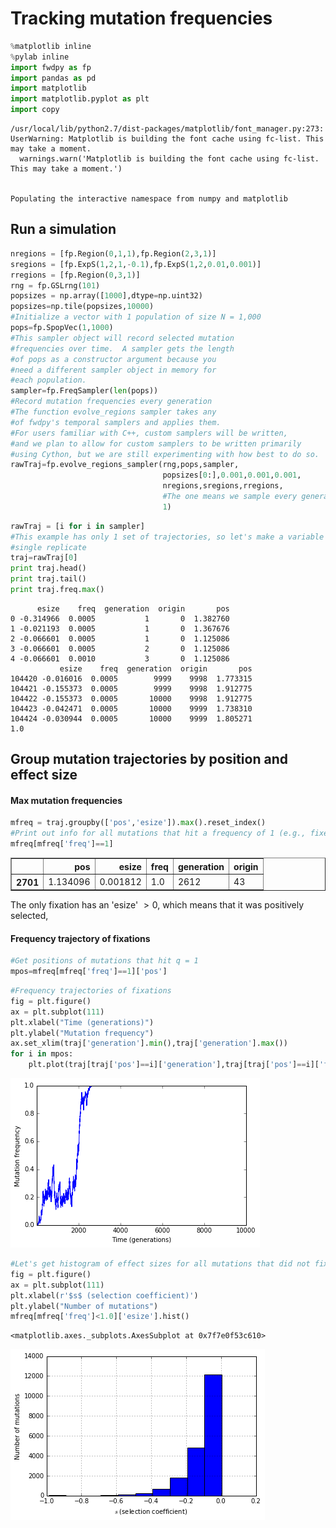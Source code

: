 
# Tracking mutation frequencies


```python
%matplotlib inline
%pylab inline
import fwdpy as fp
import pandas as pd
import matplotlib
import matplotlib.pyplot as plt
import copy
```

    /usr/local/lib/python2.7/dist-packages/matplotlib/font_manager.py:273: UserWarning: Matplotlib is building the font cache using fc-list. This may take a moment.
      warnings.warn('Matplotlib is building the font cache using fc-list. This may take a moment.')


    Populating the interactive namespace from numpy and matplotlib


## Run a simulation


```python
nregions = [fp.Region(0,1,1),fp.Region(2,3,1)]
sregions = [fp.ExpS(1,2,1,-0.1),fp.ExpS(1,2,0.01,0.001)]
rregions = [fp.Region(0,3,1)]
rng = fp.GSLrng(101)
popsizes = np.array([1000],dtype=np.uint32)
popsizes=np.tile(popsizes,10000)
#Initialize a vector with 1 population of size N = 1,000
pops=fp.SpopVec(1,1000)
#This sampler object will record selected mutation
#frequencies over time.  A sampler gets the length
#of pops as a constructor argument because you 
#need a different sampler object in memory for
#each population.
sampler=fp.FreqSampler(len(pops))
#Record mutation frequencies every generation
#The function evolve_regions sampler takes any
#of fwdpy's temporal samplers and applies them.
#For users familiar with C++, custom samplers will be written,
#and we plan to allow for custom samplers to be written primarily 
#using Cython, but we are still experimenting with how best to do so.
rawTraj=fp.evolve_regions_sampler(rng,pops,sampler,
                                  popsizes[0:],0.001,0.001,0.001,
                                  nregions,sregions,rregions,
                                  #The one means we sample every generation.
                                  1)
```


```python
rawTraj = [i for i in sampler]
#This example has only 1 set of trajectories, so let's make a variable for thet
#single replicate
traj=rawTraj[0]
print traj.head()
print traj.tail()
print traj.freq.max()
```

          esize    freq  generation  origin       pos
    0 -0.314966  0.0005           1       0  1.382760
    1 -0.021193  0.0005           1       0  1.367676
    2 -0.066601  0.0005           1       0  1.125086
    3 -0.066601  0.0005           2       0  1.125086
    4 -0.066601  0.0010           3       0  1.125086
               esize    freq  generation  origin       pos
    104420 -0.016016  0.0005        9999    9998  1.773315
    104421 -0.155373  0.0005        9999    9998  1.912775
    104422 -0.155373  0.0005       10000    9998  1.912775
    104423 -0.042471  0.0005       10000    9999  1.738310
    104424 -0.030944  0.0005       10000    9999  1.805271
    1.0


## Group mutation trajectories by position and effect size

#### Max mutation frequencies



```python
mfreq = traj.groupby(['pos','esize']).max().reset_index()
#Print out info for all mutations that hit a frequency of 1 (e.g., fixed)
mfreq[mfreq['freq']==1]
```




<div>
<table border="1" class="dataframe">
  <thead>
    <tr style="text-align: right;">
      <th></th>
      <th>pos</th>
      <th>esize</th>
      <th>freq</th>
      <th>generation</th>
      <th>origin</th>
    </tr>
  </thead>
  <tbody>
    <tr>
      <th>2701</th>
      <td>1.134096</td>
      <td>0.001812</td>
      <td>1.0</td>
      <td>2612</td>
      <td>43</td>
    </tr>
  </tbody>
</table>
</div>



The only fixation has an 'esize' $> 0$, which means that it was positively selected,

#### Frequency trajectory of fixations 


```python
#Get positions of mutations that hit q = 1
mpos=mfreq[mfreq['freq']==1]['pos']
```


```python
#Frequency trajectories of fixations
fig = plt.figure()
ax = plt.subplot(111)
plt.xlabel("Time (generations)")
plt.ylabel("Mutation frequency")
ax.set_xlim(traj['generation'].min(),traj['generation'].max())
for i in mpos:
    plt.plot(traj[traj['pos']==i]['generation'],traj[traj['pos']==i]['freq'])
```


![png](trajectories.nbconvert_files/trajectories.nbconvert_11_0.png)



```python
#Let's get histogram of effect sizes for all mutations that did not fix
fig = plt.figure()
ax = plt.subplot(111)
plt.xlabel(r'$s$ (selection coefficient)')
plt.ylabel("Number of mutations")
mfreq[mfreq['freq']<1.0]['esize'].hist()
```




    <matplotlib.axes._subplots.AxesSubplot at 0x7f7e0f53c610>




![png](trajectories.nbconvert_files/trajectories.nbconvert_12_1.png)



```python

```
